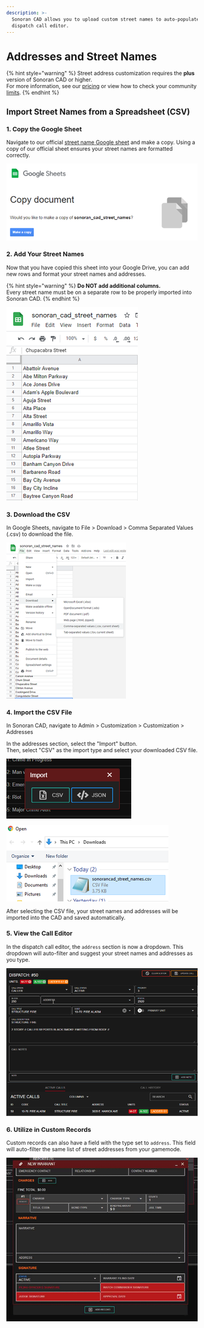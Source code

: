 ```yaml
---
description: >-
  Sonoran CAD allows you to upload custom street names to auto-populate in the
  dispatch call editor.
---
```


# Addresses and Street Names

{% hint style="warning" %}
Street address customization requires the **plus** version of Sonoran CAD or higher.  
For more information, see our [pricing](../../pricing/faq/) or view how to check your community [limits](../getting-started/view-your-limits.md).
{% endhint %}

## Import Street Names from a Spreadsheet \(CSV\)

### 1. Copy the Google Sheet

Navigate to our official [street name Google sheet](https://docs.google.com/spreadsheets/u/1/d/1wMEiv1EcDI4VnTjCLbechJHzUEQoMQTK_ujWU3BfKIk/copy) and make a copy. Using a copy of our official sheet ensures your street names are formatted correctly.

![Sonoran CAD - Copy Street Name Spreadsheet](../../.gitbook/assets/image%20%28118%29.png)

### 2. Add Your Street Names

Now that you have copied this sheet into your Google Drive, you can add new rows and format your street names and addresses.

{% hint style="warning" %}
**Do NOT add additional columns.**  
Every street name must be on a separate row to be properly imported into Sonoran CAD.
{% endhint %}

![Sonoran CAD - Street Names CSV](../../.gitbook/assets/image%20%28116%29.png)

### 3. Download the CSV

In Google Sheets, navigate to File &gt; Download &gt; Comma Separated Values \(.csv\) to download the file.

![Google Sheets - Download CSV](../../.gitbook/assets/image%20%28119%29.png)

### 4. Import the CSV File

In Sonoran CAD, navigate to Admin &gt; Customization &gt; Customization &gt; Addresses

In the addresses section, select the "Import" button.  
Then, select "CSV" as the import type and select your downloaded CSV file.

![Sonoran CAD - Import Data](../../.gitbook/assets/image%20%28109%29.png)

![File Selector - Select CSV](../../.gitbook/assets/image%20%28117%29.png)

After selecting the CSV file, your street names and addresses will be imported into the CAD and saved automatically.

### 5. View the Call Editor

In the dispatch call editor, the `address` section is now a dropdown. This dropdown will auto-filter and suggest your street names and addresses as you type.

![](../../.gitbook/assets/addresses.gif)

### 6. Utilize in Custom Records

Custom records can also have a field with the type set to `address`. This field will auto-filter the same list of street addresses from your gamemode.

![Custom Records - Address Field](../../.gitbook/assets/90433cf83d1d487c05d18ea392289815.gif)


